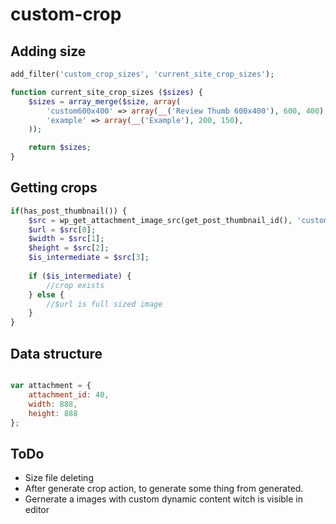 # custom-crop

## Adding size

```php
add_filter('custom_crop_sizes', 'current_site_crop_sizes');

function current_site_crop_sizes ($sizes) {
    $sizes = array_merge($size, array(
        'custom600x400' => array(__('Review Thumb 600x400'), 600, 400),
        'example' => array(__('Example'), 200, 150),
    ));

    return $sizes;
}
```

## Getting crops

```php
if(has_post_thumbnail()) {
    $src = wp_get_attachment_image_src(get_post_thumbnail_id(), 'custom600x400');
    $url = $src[0];
    $width = $src[1];
    $height = $src[2];
    $is_intermediate = $src[3];
    
    if ($is_intermediate) {
        //crop exists
    } else {
        //$url is full sized image
    }
}
```

## Data structure

```javascript

var attachment = {
    attachment_id: 40,
    width: 888,
    height: 888
};

```

 
## ToDo

 * Size file deleting
 * After generate crop action, to generate some thing from generated.
 * Gernerate a images with custom dynamic content witch is visible in editor